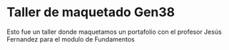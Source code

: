 # Taller de maquetado Gen38
Esto fue un taller donde maquetamos un portafolio con el profesor Jesús Fernandez para el modulo de Fundamentos